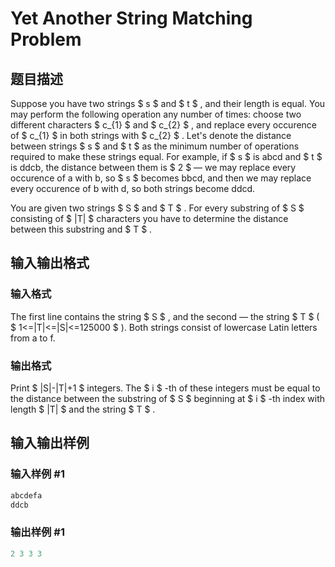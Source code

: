 # Yet Another String Matching Problem

## 题目描述

Suppose you have two strings $ s $ and $ t $ , and their length is equal. You may perform the following operation any number of times: choose two different characters $ c_{1} $ and $ c_{2} $ , and replace every occurence of $ c_{1} $ in both strings with $ c_{2} $ . Let's denote the distance between strings $ s $ and $ t $ as the minimum number of operations required to make these strings equal. For example, if $ s $ is abcd and $ t $ is ddcb, the distance between them is $ 2 $ — we may replace every occurence of a with b, so $ s $ becomes bbcd, and then we may replace every occurence of b with d, so both strings become ddcd.

You are given two strings $ S $ and $ T $ . For every substring of $ S $ consisting of $ |T| $ characters you have to determine the distance between this substring and $ T $ .

## 输入输出格式

### 输入格式

The first line contains the string $ S $ , and the second — the string $ T $ ( $ 1<=|T|<=|S|<=125000 $ ). Both strings consist of lowercase Latin letters from a to f.

### 输出格式

Print $ |S|-|T|+1 $ integers. The $ i $ -th of these integers must be equal to the distance between the substring of $ S $ beginning at $ i $ -th index with length $ |T| $ and the string $ T $ .

## 输入输出样例

### 输入样例 #1

```cpp
abcdefa
ddcb

```
### 输出样例 #1

```cpp
2 3 3 3 

```
